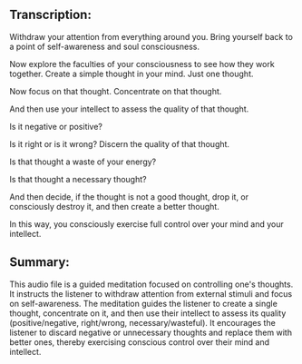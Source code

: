 ## Transcription:

Withdraw your attention from everything around you. Bring yourself back to a point of self-awareness and soul consciousness.

Now explore the faculties of your consciousness to see how they work together. Create a simple thought in your mind. Just one thought.

Now focus on that thought. Concentrate on that thought.

And then use your intellect to assess the quality of that thought.

Is it negative or positive?

Is it right or is it wrong? Discern the quality of that thought.

Is that thought a waste of your energy?

Is that thought a necessary thought?

And then decide, if the thought is not a good thought, drop it, or consciously destroy it, and then create a better thought.

In this way, you consciously exercise full control over your mind and your intellect.

## Summary:

This audio file is a guided meditation focused on controlling one's thoughts. It instructs the listener to withdraw attention from external stimuli and focus on self-awareness. The meditation guides the listener to create a single thought, concentrate on it, and then use their intellect to assess its quality (positive/negative, right/wrong, necessary/wasteful). It encourages the listener to discard negative or unnecessary thoughts and replace them with better ones, thereby exercising conscious control over their mind and intellect.

